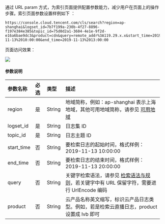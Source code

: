 

通过 URL param 方式，为索引页面提供配置参数能力，减少用户在页面上的操作步骤。索引页面参数设置样例如下 ：

```http
https://console.cloud.tencent.com/cls/search?region=ap-shanghai&logset_id=7b7f199a-230b-4f27-8896-f197e384e385&topic_id=75d0d2a1-3604-4e1e-9f2d-e16a6bae9dc3&product=cdn&query=remote_addr%3A119.29.x.x&start_time=2019-11-13%2010:00:00&end_time=2019-11-13%2013:00:00
```

页面访问效果：

![](https://main.qcloudimg.com/raw/dc170b8a9a22c1d38029ec4f1bf401ab.png)



#### 参数说明

| 参数名称   | 必选 | 类型   | 描述                                                         |
| :--------- | :--- | :----- | :----------------------------------------------------------- |
| region     | 是   | String | 地域简称，例如：ap-shanghai 表示上海地域，其他可用地域简称，请参见 [可用地域](https://cloud.tencent.com/document/product/614/18940) |
| logset_id  | 是   | String | 日志集 ID                                                    |
| topic_id   | 是   | String | 日志主题 ID                                                  |
| start_time | 否   | String | 要检索日志的起始时间，格式样例：2019-11-13 10:00:00          |
| end_time   | 否   | String | 要检索日志的结束时间，格式样例：2019-11-13 20:00:00          |
| query      | 否   | String | 关键字检索语法，请参见 [检索语法与规则](https://cloud.tencent.com/document/product/614/16982)，若关键字中有 URL 保留字符，需要进行 UrlEncode 编码 |
| product    | 否   | String | 云产品名称英文缩写，标识云产品日志类型。例如，若是检索云直播日志，product 设置成 lvb 即可 |


